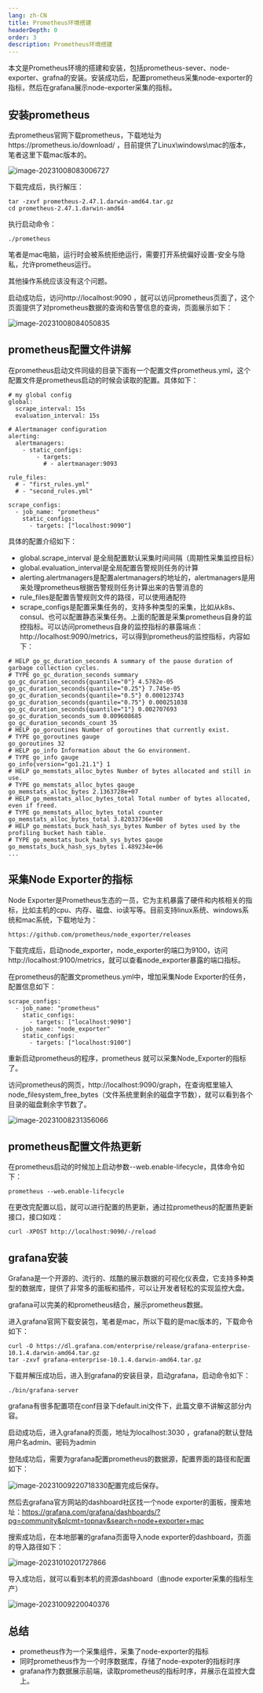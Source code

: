 ```yaml
---
lang: zh-CN
title: Prometheus环境搭建
headerDepth: 0
order: 3
description: Prometheus环境搭建
---
```


本文是Prometheus环境的搭建和安装，包括prometheus-sever、node-exporter、grafna的安装。安装成功后，配置prometheus采集node-exporter的指标，然后在grafana展示node-exporter采集的指标。

## 安装prometheus

去prometheus官网下载prometheus，下载地址为https://prometheus.io/download/ ，目前提供了Linux\windows\mac的版本，笔者这里下载mac版本的。

![image-20231008083006727](https://static.javajike.com/img/2023/10/8/image-20231008083006727.png)



下载完成后，执行解压：

```
tar -zxvf prometheus-2.47.1.darwin-amd64.tar.gz 
cd prometheus-2.47.1.darwin-amd64
```

执行启动命令：

```
./prometheus
```

笔者是mac电脑，运行时会被系统拒绝运行，需要打开系统偏好设置-安全与隐私，允许prometheus运行。

其他操作系统应该没有这个问题。

启动成功后，访问http://localhost:9090 ，就可以访问prometheus页面了，这个页面提供了对prometheus数据的查询和告警信息的查询，页面展示如下：

![image-20231008084050835](https://static.javajike.com/img/2023/10/8/image-20231008084050835.png)



## prometheus配置文件讲解

在prometheus启动文件同级的目录下面有一个配置文件prometheus.yml，这个配置文件是prometheus启动的时候会读取的配置。具体如下：

```
# my global config
global:
  scrape_interval: 15s   
  evaluation_interval: 15s 

# Alertmanager configuration
alerting:
  alertmanagers:
    - static_configs:
        - targets:
          # - alertmanager:9093

rule_files:
  # - "first_rules.yml"
  # - "second_rules.yml"

scrape_configs:
  - job_name: "prometheus"
    static_configs:
      - targets: ["localhost:9090"]

```

具体的配置介绍如下：

- global.scrape_interval 是全局配置默认采集时间间隔（周期性采集监控目标）
- global.evaluation_interval是全局配置告警规则任务的计算
- alerting.alertmanagers是配置alertmanagers的地址的，alertmanagers是用来处理prometheus根据告警规则任务计算出来的告警消息的
- rule_files是配置告警规则文件的路径，可以使用通配符
- scrape_configs是配置采集任务的，支持多种类型的采集，比如从k8s、consul、也可以配置静态采集任务。上面的配置是采集prometheus自身的监控指标。可以访问prometheus自身的监控指标的暴露端点：http://localhost:9090/metrics，可以得到prometheus的监控指标，内容如下：

```
# HELP go_gc_duration_seconds A summary of the pause duration of garbage collection cycles.
# TYPE go_gc_duration_seconds summary
go_gc_duration_seconds{quantile="0"} 4.5782e-05
go_gc_duration_seconds{quantile="0.25"} 7.745e-05
go_gc_duration_seconds{quantile="0.5"} 0.000123743
go_gc_duration_seconds{quantile="0.75"} 0.000251038
go_gc_duration_seconds{quantile="1"} 0.002707693
go_gc_duration_seconds_sum 0.009608685
go_gc_duration_seconds_count 35
# HELP go_goroutines Number of goroutines that currently exist.
# TYPE go_goroutines gauge
go_goroutines 32
# HELP go_info Information about the Go environment.
# TYPE go_info gauge
go_info{version="go1.21.1"} 1
# HELP go_memstats_alloc_bytes Number of bytes allocated and still in use.
# TYPE go_memstats_alloc_bytes gauge
go_memstats_alloc_bytes 2.1363728e+07
# HELP go_memstats_alloc_bytes_total Total number of bytes allocated, even if freed.
# TYPE go_memstats_alloc_bytes_total counter
go_memstats_alloc_bytes_total 3.82033736e+08
# HELP go_memstats_buck_hash_sys_bytes Number of bytes used by the profiling bucket hash table.
# TYPE go_memstats_buck_hash_sys_bytes gauge
go_memstats_buck_hash_sys_bytes 1.489234e+06
...
```



## 采集Node Exporter的指标

Node Exporter是Prometheus生态的一员，它为主机暴露了硬件和内核相关的指标，比如主机的cpu、内存、磁盘、io读写等。目前支持linux系统、windows系统和mac系统，下载地址为：

```
https://github.com/prometheus/node_exporter/releases
```

下载完成后，启动node_exporter，node_exporter的端口为9100，访问http://localhost:9100/metrics，就可以查看node_exporter暴露的端口指标。



在prometheus的配置文prometheus.yml中，增加采集Node Exporter的任务，配置信息如下：

```
scrape_configs:
  - job_name: "prometheus"
    static_configs:
      - targets: ["localhost:9090"]
  - job_name: "node_exporter"
    static_configs:
      - targets: ["localhost:9100"]
```

重新启动prometheus的程序，prometheus 就可以采集Node_Exporter的指标了。

访问prometheus的网页，http://localhost:9090/graph，在查询框里输入node_filesystem_free_bytes（文件系统里剩余的磁盘字节数），就可以看到各个目录的磁盘剩余字节数了。

![image-20231008231356066](https://static.javajike.com/img/2023/10/8/image-20231008231356066.png)



## prometheus配置文件热更新

在prometheus启动的时候加上启动参数--web.enable-lifecycle，具体命令如下：

```
prometheus --web.enable-lifecycle
```

在更改完配置以后，就可以进行配置的热更新，通过拉prometheus的配置热更新接口，接口如戏：

```
curl -XPOST http://localhost:9090/-/reload
```



## grafana安装

Grafana是一个开源的、流行的、炫酷的展示数据的可视化仪表盘，它支持多种类型的数据库，提供了非常多的面板和插件，可以让开发者轻松的实现监控大盘。

grafana可以完美的和prometheus结合，展示prometheus数据。

进入grafana官网下载安装包，笔者是mac，所以下载的是mac版本的，下载命令如下：

```
curl -O https://dl.grafana.com/enterprise/release/grafana-enterprise-10.1.4.darwin-amd64.tar.gz
tar -zxvf grafana-enterprise-10.1.4.darwin-amd64.tar.gz
```



下载并解压成功后，进入到grafana的安装目录，启动grafana，启动命令如下：

```
./bin/grafana-server
```

grafana有很多配置项在conf目录下default.ini文件下，此篇文章不讲解这部分内容。

启动成功后，进入grafana的页面，地址为localhost:3030 ，grafana的默认登陆用户名admin、密码为admin



登陆成功后，需要为grafana配置prometheus的数据源，配置界面的路径和配置如下：

![image-20231009220718330](https://static.javajike.com/img/2023/10/9/image-20231009220718330.png)配置完成后保存。

然后去grafana官方网站的dashboard社区找一个node exporter的面板，搜索地址：https://grafana.com/grafana/dashboards/?pg=community&plcmt=topnav&search=node+exporter+mac

搜索成功后，在本地部署的grafana页面导入node exporter的dashboard，页面的导入路径如下：



![image-20231010201727866](https://static.javajike.com/img/2023/10/10/image-20231010201727866.png)

导入成功后，就可以看到本机的资源dashboard（由node exporter采集的指标生产）

![image-20231009220040376](https://static.javajike.com/img/2023/10/9/image-20231009220040376.png)



## 总结

- prometheus作为一个采集组件，采集了node-exporter的指标
- 同时prometheus作为一个时序数据库，存储了node-expoter的指标时序
- grafana作为数据展示前端，读取prometheus的指标时序，并展示在监控大盘上。